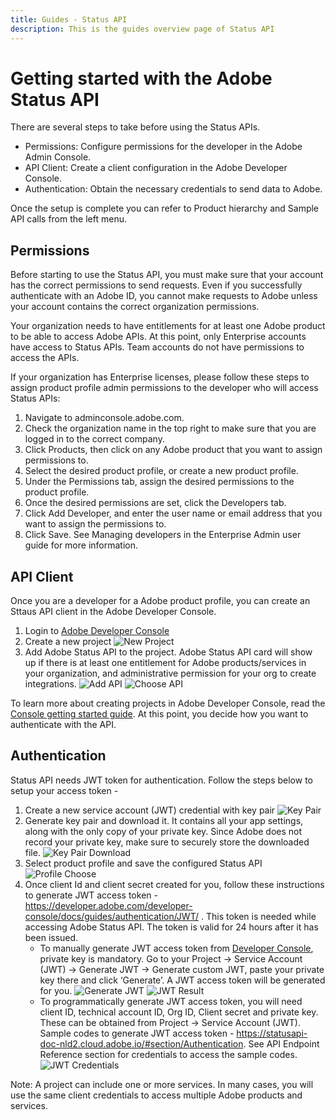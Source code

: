 ```yaml
---
title: Guides - Status API
description: This is the guides overview page of Status API 
---
```


# Getting started with the Adobe Status API

There are several steps to take before using the Status APIs.

* Permissions: Configure permissions for the developer in the Adobe Admin Console.  
* API Client: Create a client configuration in the Adobe Developer Console.  
* Authentication: Obtain the necessary credentials to send data to Adobe.  

Once the setup is complete you can refer to Product hierarchy and Sample API calls from the left menu.

## Permissions

Before starting to use the Status API, you must make sure that your account has the correct permissions to send requests. Even if you successfully authenticate with an Adobe ID, you cannot make requests to Adobe unless your account contains the correct organization permissions.

Your organization needs to have entitlements for at least one Adobe product to be able to access Adobe APIs. At this point, only Enterprise accounts have access to Status APIs. Team accounts do not have permissions to access the APIs.

If your organization has Enterprise licenses, please follow these steps to assign product profile admin permissions to the developer who will access Status APIs:

1. Navigate to adminconsole.adobe.com.
2. Check the organization name in the top right to make sure that you are logged in to the correct company.
3. Click Products, then click on any Adobe product that you want to assign permissions to.
4. Select the desired product profile, or create a new product profile.
5. Under the Permissions tab, assign the desired permissions to the product profile.
6. Once the desired permissions are set, click the Developers tab.
7. Click Add Developer, and enter the user name or email address that you want to assign the permissions to.
8. Click Save.
See Managing developers in the Enterprise Admin user guide for more information.

## API Client

Once you are a developer for a Adobe product profile, you can create an Sttaus API client in the Adobe Developer Console.

1. Login to [Adobe Developer Console](https://developer.adobe.com/console/home)
2. Create a new project ![New Project](../../../static/images/steps/new-project.png "New Project")
3. Add Adobe Status API to the project. Adobe Status API card will show up if there is at least one entitlement for Adobe products/services in your organization, and administrative permission for your org to create integrations. ![Add API](../../../static/images/steps/add-api.png "Add API") ![Choose API](../../../static/images/steps/choose-api.png "Choose API")

To learn more about creating projects in Adobe Developer Console, read the [Console getting started guide](https://developer.adobe.com/developer-console/docs/guides/getting-started/).
At this point, you decide how you want to authenticate with the API.

## Authentication

Status API needs JWT token for authentication. Follow the steps below to setup your access token -

1. Create a new service account (JWT) credential with key pair ![Key Pair](../../../static/images/steps/key-pair.png "Key Pair")
2. Generate key pair and download it. It contains all your app settings, along with the only copy of your private key. Since Adobe does not record your private key, make sure to securely store the downloaded file. ![Key Pair Download](../../../static/images/steps/key-pair-download.png "Key Pair Download")
3. Select product profile and save the configured Status API ![Profile Choose](../../../static/images/steps/profile-choose.png "Profile Choose")
4. Once client Id and client secret created for you, follow these instructions to generate JWT access token  - https://developer.adobe.com/developer-console/docs/guides/authentication/JWT/ . This token is needed while accessing Adobe Status API. The token is valid for 24 hours after it has been issued.
    - To manually generate JWT access token from [Developer Console](https://developer.adobe.com/console/home), private key is mandatory. Go to your Project -> Service Account (JWT) -> Generate JWT -> Generate custom JWT, paste your private key there and click ‘Generate’. A JWT access token will be generated for you. ![Generate JWT](../../../static/images/steps/generate-jwt.png "Generate JWT") ![JWT Result](../../../static/images/steps/jwt-result.png "JWT Result")
    - To programmatically generate JWT access token, you will need client ID, technical account ID, Org ID, Client secret and private key. These can be obtained from Project -> Service Account (JWT). Sample codes to generate JWT access token - https://statusapi-doc-nld2.cloud.adobe.io/#section/Authentication. See API Endpoint Reference section for credentials to access the sample codes. ![JWT Credentials](../../../static/images/steps/credentials.png "JWT Credentials")

Note: A project can include one or more services. In many cases, you will use the same client credentials to access multiple Adobe products and services.
